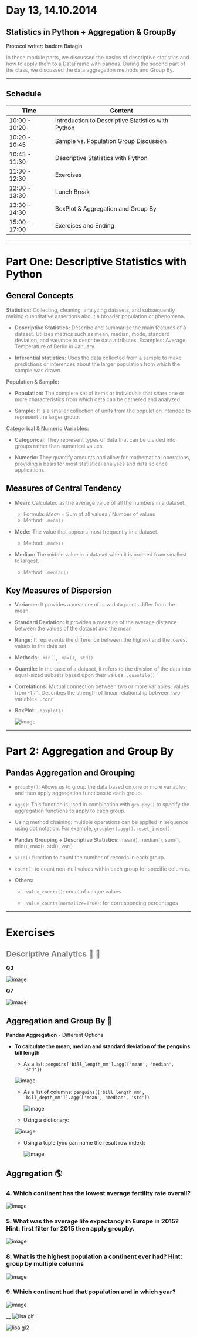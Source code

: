 # Day 13, 14.10.2014
## Statistics in Python + Aggregation & GroupBy
Protocol writer: Isadora Batagin

<span style="color:grey">
In these module parts, we discussed the basics of descriptive statistics and how to apply them to a DataFrame with pandas. During the second part of the class, we discussed the data aggregation methods and Group By.
</span>

---
##  __Schedule__
<span style="color:grey">

|Time|Content|
|---|---|
|10:00 - 10:20|Introduction to Descriptive Statistics with Python|
|10:20 - 10:45|Sample vs. Population Group Discussion|
|10:45 - 11:30|Descriptive Statistics with Python|
|11:30 - 12:30|Exercises|
|12:30 - 13:30|Lunch Break| 
|13:30 - 14:30|BoxPlot & Aggregation and Group By|
|15:00 - 17:00|Exercises and Ending|

---
# <span style="color:black"> __Part One: Descriptive Statistics with Python__ </span>
<span style="color:grey">

## <span style="color:black"> __General Concepts__ </span>
**Statistics:** Collecting, cleaning, analyzing datasets, and subsequently making quantitative assertions about a broader population or phenomena.

* **Descriptive Statistics:** Describe and summarize the main features of a dataset.
Utilizes metrics such as mean, median, mode, standard deviation, and variance to describe data attributes.
Examples: Average Temperature of Berlin in January.

* **Inferential statistics:** Uses the data collected from a sample to make predictions or inferences about the larger population from which the sample was drawn. 

**Population & Sample:**

* **Population:** The complete set of items or individuals that share one or more characteristics from which data can be gathered and analyzed. 

* **Sample:** It is a smaller collection of units from the population intended to represent the larger group.

**Categorical & Numeric Variables:**

* **Categorical:** They represent types of data that can be divided into groups rather than numerical values.

* **Numeric:** They quantify amounts and allow for mathematical operations, providing a basis for most statistical analyses and data science applications.

## <span style="color:black"> __Measures of Central Tendency__ </span>

* **Mean:** Calculated as the average value of all the numbers in a dataset.
  - Formula: *Mean* = Sum of all values / Number of values
  - Method: `.mean()`
    
* **Mode:** The value that appears most frequently in a dataset.
  - Method: `.mode()`

* **Median:** The middle value in a dataset when it is ordered from smallest to largest.
  - Method: `.median()`
    

## <span style="color:black"> __Key Measures of Dispersion__ </span>

* **Variance:** It provides a measure of how data points differ from the mean.
    
* **Standard Deviation:** It provides a measure of the average distance between the values of the dataset and the mean

* **Range:** It represents the difference between the highest and the lowest values in the data set.

* **Methods:** `.min()`, `.max()`, `.std()`

* **Quantile:** In the case of a dataset, it refers to the division of the data into equal-sized subsets based upon their values. `.quantile()`
`
* **Correlations:** Mutual connection between two or more variables: values from -1 : 1. Describes the strength of linear relationship between two variables. `.corr`

* **BoxPlot:** `.boxplot()`

  ![image](https://github.com/user-attachments/assets/30fdcb6f-8147-435f-9c75-b0af5ded9f5f)

 
</span>

---
# <span style="color:black"> __Part 2: Aggregation and Group By__ </span>
<span style="color:grey">
 
## <span style="color:black"> __Pandas Aggregation and Grouping__ </span>

- `groupby()`: Allows us to group the data based on one or more variables and then apply aggregation functions to each group.

- `agg()`: This function is used in combination with `groupby()` to specify the aggregation functions to apply to each group.

- Using method chaining: multiple operations can be applied in sequence using dot notation. For example, `groupby().agg().reset_index()`.

- **Pandas Grouping + Descriptive Statistics:** mean(), median(), sum(), min(), max(), std(), var()

- `size()` function to count the number of records in each group.

- `count()`  to count non-null values within each group for specific columns.

- **Others:**

    - `.value_counts()`: count of unique values
 
    - `.value_counts(normalize=True)`: for corresponding percentages

---
# <span style="color:black"> __Exercises__ </span>
</span>

## **Descriptive Analytics 👶 🧓**

</span>

**Q3**

![image](https://github.com/user-attachments/assets/961b487b-960c-4efc-a475-f800a3652e32)


**Q7**

![image](https://github.com/user-attachments/assets/e6377550-35f4-428b-8631-3c67a840c36e)


## **Aggregation and Group By 🐧**

**Pandas Aggregation** - Different Options

- **To calculate the mean, median and standard deviation of the penguins bill length**

  - As a list: `penguins['bill_length_mm'].agg(['mean', 'median', 'std'])`
    
   ![image](https://github.com/user-attachments/assets/588b3ee2-408a-485b-b43a-000bb1a49551)

  - As a list of columns: `penguins[['bill_length_mm', 'bill_depth_mm']].agg(['mean', 'median', 'std'])`
 
    ![image](https://github.com/user-attachments/assets/f79de28b-c004-4085-b1fb-391be8284e4f)

  - Using a dictionary:
 
  ![image](https://github.com/user-attachments/assets/8b1e5e11-780e-45ee-b9d9-228a1e3e1a3e)

  - Using a tuple (you can name the result row index):
 
    ![image](https://github.com/user-attachments/assets/5fe4b338-f60a-42d8-833a-ccaee02dfb3e)


## **Aggregation 🌎**

### 4. Which continent has the lowest average fertility rate overall?

![image](https://github.com/user-attachments/assets/26a32ef2-b77b-4793-a531-2a8c98a039a0)



### 5. What was the average life expectancy in Europe in 2015? Hint: first filter for 2015 then apply groupby.

![image](https://github.com/user-attachments/assets/76c47531-f727-47c3-8db0-bfb6c7ced5c3)



### 8. What is the highest population a continent ever had? Hint: group by multiple columns

![image](https://github.com/user-attachments/assets/39a49e0f-3a1a-4e41-af1c-d6f091d42925)


### 9. Which continent had that population and in which year?

![image](https://github.com/user-attachments/assets/c6acded3-4e9d-43df-b6ca-14e63c04bfed)



__
![lisa gif](https://media.giphy.com/media/v1.Y2lkPTc5MGI3NjExMzB3bm5vdjk5ZWExemJ1bmM4Y2Vudzg5bWEwdnlweWI4eGVjbDY1eiZlcD12MV9naWZzX3NlYXJjaCZjdD1n/3o6MbrACMlFCny8zmw/giphy.gif)

![lisa gi2](https://media.giphy.com/media/v1.Y2lkPTc5MGI3NjExMzB3bm5vdjk5ZWExemJ1bmM4Y2Vudzg5bWEwdnlweWI4eGVjbDY1eiZlcD12MV9naWZzX3NlYXJjaCZjdD1n/l2JdSDAAwdtVa4bzW/giphy.gif)



